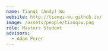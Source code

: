 ```yaml
---
name: Tianqi (Andy) Wu
website: http://tianqi-wu.github.io/
image: /assets/people/tianqiw.png
role: Masters Student
advisors:
  - Adam Perer
---
```


